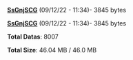 [**SsGnjSCG**](/data/SsGnjSCG.txt) (09/12/22 - 11:34)- 3845 bytes

[**SsGnjSCG**](/data/SsGnjSCG.txt) (09/12/22 - 11:34)- 3845 bytes

**Total Datas**: 8007

**Total Size**: 46.04 MB / 46.0 MB